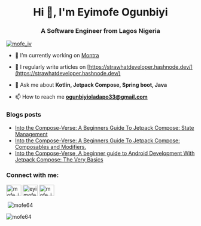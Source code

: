 <h1 align="center">Hi 👋, I'm Eyimofe Ogunbiyi</h1>
<h3 align="center">A Software Engineer from Lagos Nigeria</h3>

<p align="left"> <a href="https://twitter.com/mofe_iv" target="blank"><img src="https://img.shields.io/twitter/follow/mofe_iv?logo=twitter&style=for-the-badge" alt="mofe_iv" /></a> </p>

- 🔭 I’m currently working on [Montra](https://github.com/mofe64/montra_android_app)

- 📝 I regularly write articles on [https://strawhatdeveloper.hashnode.dev/](https://strawhatdeveloper.hashnode.dev/)

- 💬 Ask me about **Kotlin, Jetpack Compose, Spring boot, Java**

- 📫 How to reach me **ogunbiyioladapo33@gmail.com**

### Blogs posts
<!-- BLOG-POST-LIST:START -->
- [Into the Compose-Verse: A Beginners Guide To Jetpack Compose: State Management](https://strawhatdeveloper.hashnode.dev/into-the-compose-verse-a-beginners-guide-to-jetpack-compose-state-management)
- [Into the Compose-Verse: A Beginners Guide To Jetpack Compose:  Composables and Modifiers.](https://strawhatdeveloper.hashnode.dev/into-the-compose-verse-a-beginners-guide-to-jetpack-compose-composables-and-modifiers)
- [Into the Compose-Verse, A beginner guide to Android Development With Jetpack Compose: The Very Basics](https://strawhatdeveloper.hashnode.dev/into-the-compose-verse-a-beginner-guide-to-android-development-with-jetpack-compose-the-very-basics)
<!-- BLOG-POST-LIST:END -->

<h3 align="left">Connect with me:</h3>
<p align="left">
<a href="https://twitter.com/mofe_iv" target="blank"><img align="center" src="https://raw.githubusercontent.com/rahuldkjain/github-profile-readme-generator/master/src/images/icons/Social/twitter.svg" alt="mofe_iv" height="30" width="40" /></a>
<a href="https://linkedin.com/in/eyimofe-ogunbiyi" target="blank"><img align="center" src="https://raw.githubusercontent.com/rahuldkjain/github-profile-readme-generator/master/src/images/icons/Social/linked-in-alt.svg" alt="eyimofe ogunbiyi" height="30" width="40" /></a>
<a href="https://instagram.com/mofe_iv" target="blank"><img align="center" src="https://raw.githubusercontent.com/rahuldkjain/github-profile-readme-generator/master/src/images/icons/Social/instagram.svg" alt="mofe_iv" height="30" width="40" /></a>
</p>


<p>&nbsp;<img align="center" src="https://github-readme-stats.vercel.app/api?username=mofe64&show_icons=true&locale=en" alt="mofe64" /></p>

<p><img align="center" src="https://github-readme-streak-stats.herokuapp.com/?user=mofe64&" alt="mofe64" /></p>
